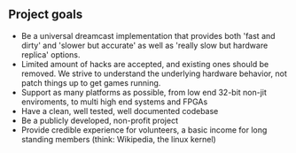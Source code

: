 Project goals
---

- Be a universal dreamcast implementation that provides both 'fast and dirty' and 'slower but accurate' as well as 'really slow but hardware replica' options.
- Limited amount of hacks are accepted, and existing ones should be removed. We strive to understand the underlying hardware behavior, not patch things up to get games running.
- Support as many platforms as possible, from low end 32-bit non-jit enviroments, to multi high end systems and FPGAs
- Have a clean, well tested, well documented codebase
- Be a publicly developed, non-profit project
- Provide credible experience for volunteers, a basic income for long standing members (think: Wikipedia, the linux kernel)
